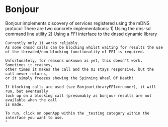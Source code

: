 # Bonjour

Bonjour implements discovery of services registered using the mDNS protocol
	There are two concrete implementations:
		1) Using the dns-sd command line utility
		2) Using a FFI interface to the dnssd dynamic library
		
	Currently only 1) works reliably.
	As some dnssd calls can be blocking whilst waiting for results the use 
	of the threaded/non-blocking functionality of FFI is required. 
	
	Unfortunately, for reasons unknown as yet, this doesn't work. Sometimes it crashes, 
	other times it makes the call and the UI stays responsive, but the call never returns, 
	or it simply freezes showing the Spinning Wheel Of Death!
	
	If blocking calls are used (see BonjourLibraryFFI>>runner), it will run, but eventually
	lock up on a blocking call (presumably as bonjour results are not available when the call
	is made.
	
	To run, click on openApp within the _testing category within the interface you want to use.
	"
